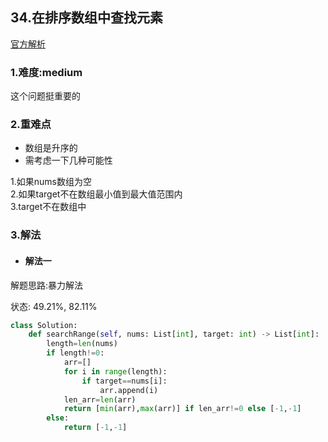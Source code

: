## 34.在排序数组中查找元素

[官方解析](<https://leetcode-cn.com/problems/minimum-size-subarray-sum/>)

### 1.难度:medium

这个问题挺重要的

### 2.重难点

* 数组是升序的
* 需考虑一下几种可能性

1.如果nums数组为空<br/>
2.如果target不在数组最小值到最大值范围内<br/>
3.target不在数组中

### 3.解法

* #### 解法一

解题思路:暴力解法<br/>

状态: 49.21%, 82.11%

```python
class Solution:
    def searchRange(self, nums: List[int], target: int) -> List[int]:
        length=len(nums)
        if length!=0:
            arr=[]
            for i in range(length):
                if target==nums[i]:
                    arr.append(i)
            len_arr=len(arr)
            return [min(arr),max(arr)] if len_arr!=0 else [-1,-1]
        else:
            return [-1,-1]
```
